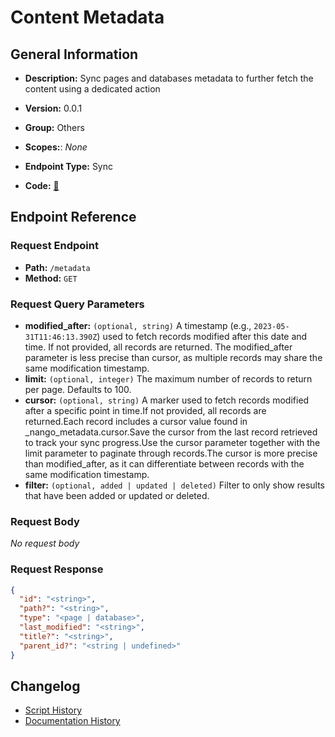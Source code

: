 # Content Metadata

## General Information

- **Description:** Sync pages and databases metadata to further fetch the content
using a dedicated action

- **Version:** 0.0.1
- **Group:** Others
- **Scopes:**: _None_
- **Endpoint Type:** Sync
- **Code:** [🔗](https://github.com/NangoHQ/integration-templates/tree/main/integrations/notion/syncs/content-metadata.ts)

## Endpoint Reference

### Request Endpoint

- **Path:** `/metadata`
- **Method:** `GET`

### Request Query Parameters

- **modified_after:** `(optional, string)` A timestamp (e.g., `2023-05-31T11:46:13.390Z`) used to fetch records modified after this date and time. If not provided, all records are returned. The modified_after parameter is less precise than cursor, as multiple records may share the same modification timestamp.
- **limit:** `(optional, integer)` The maximum number of records to return per page. Defaults to 100.
- **cursor:** `(optional, string)` A marker used to fetch records modified after a specific point in time.If not provided, all records are returned.Each record includes a cursor value found in _nango_metadata.cursor.Save the cursor from the last record retrieved to track your sync progress.Use the cursor parameter together with the limit parameter to paginate through records.The cursor is more precise than modified_after, as it can differentiate between records with the same modification timestamp.
- **filter:** `(optional, added | updated | deleted)` Filter to only show results that have been added or updated or deleted.

### Request Body

_No request body_

### Request Response

```json
{
  "id": "<string>",
  "path?": "<string>",
  "type": "<page | database>",
  "last_modified": "<string>",
  "title?": "<string>",
  "parent_id?": "<string | undefined>"
}
```

## Changelog

- [Script History](https://github.com/NangoHQ/integration-templates/commits/main/integrations/notion/syncs/content-metadata.ts)
- [Documentation History](https://github.com/NangoHQ/integration-templates/commits/main/integrations/notion/syncs/content-metadata.md)
